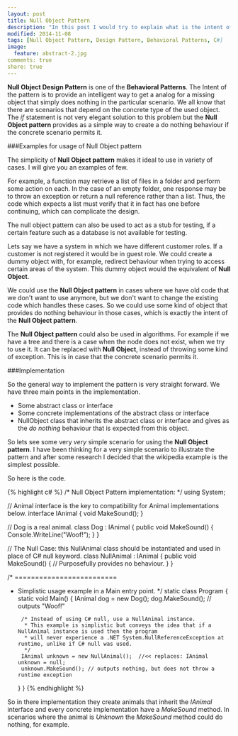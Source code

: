 ```yaml
---
layout: post
title: Null Object Pattern
description: "In this post I would try to explain what is the intent of Null Object Pattern and illustrate his usage with examples."
modified: 2014-11-08
tags: [Null Object Pattern, Design Pattern, Behavioral Patterns, C#]
image:
  feature: abstract-2.jpg
comments: true
share: true
---
```


**Null Object Design Pattern** is one of the **Behavioral Patterns**. The Intent of the pattern is to provide an intelligent way to get a analog for a missing object that simply does nothing in the particular scenario. 
We all know that there are scenarios that depend on the concrete type of the used object. The *if* statement is not very elegant solution to this problem but the **Null Object pattern** provides as a simple way to create a do nothing behaviour if the concrete scenario permits it.

###Examples for usage of Null Object pattern

The simplicity of **Null Object pattern** makes it ideal to use in variety of cases. I will give you an examples of few.

For example, a function may retrieve a list of files in a folder and perform some action on each. In the case of an empty folder, one response may be to throw an exception or return a null reference rather than a list. Thus, the code which expects a list must verify that it in fact has one before continuing, which can complicate the design.

The null object pattern can also be used to act as a stub for testing, if a certain feature such as a database is not available for testing.

Lets say we have a system in which we have different customer roles. If a customer is not registered it would be in guest role. We could create a dummy object with, for example, redirect behaviour when trying to access certain areas of the system. This dummy object would the equivalent of **Null Object**.

We could use the **Null Object pattern** in cases where we have old code that we don't want to use anymore, but we don't want to change the existing code which handles these cases. So we could use some kind of object that provides do nothing behaviour in those cases, which is exactly the intent of the **Null Object pattern**.

The **Null Object pattern** could also be used in algorithms. For example if we have a tree and there is a case when the node does not exist, when we try to use it. It can be replaced with **Null Object**, instead of throwing some kind of exception. This is in case that the concrete scenario permits it.

###Implementation

So the general way to implement the pattern is very straight forward. We have three main points in the implementation.

* Some abstract class or interface
* Some concrete implementations of the abstract class or interface
* NullObject class that inherits the abstract class or interface and gives as the *do nothing* behaviour that is expected from this object.

So lets see some very *very* simple scenario for using the **Null Object pattern**.
I have been thinking for a very simple scenario to illustrate the pattern and after some research I decided that the wikipedia example is the simplest possible.

So here is the code.

{% highlight c# %}
/* Null Object Pattern implementation:
 */
using System;
 
// Animal interface is the key to compatibility for Animal implementations below.
interface IAnimal
{
    void MakeSound();
}
 
// Dog is a real animal.
class Dog : IAnimal
{
    public void MakeSound()
    {
        Console.WriteLine("Woof!");
    }
}
 
// The Null Case: this NullAnimal class should be instantiated and used in place of C# null keyword.
class NullAnimal : IAnimal
{
    public void MakeSound()
    {
        // Purposefully provides no behaviour.
    }
}
 
/* =========================
 * Simplistic usage example in a Main entry point.
 */
static class Program
{
    static void Main()
    {
        IAnimal dog = new Dog();
        dog.MakeSound(); // outputs "Woof!"
 
        /* Instead of using C# null, use a NullAnimal instance.
         * This example is simplistic but conveys the idea that if a NullAnimal instance is used then the program
         * will never experience a .NET System.NullReferenceException at runtime, unlike if C# null was used.
         */
        IAnimal unknown = new NullAnimal();  //<< replaces: IAnimal unknown = null;
        unknown.MakeSound(); // outputs nothing, but does not throw a runtime exception        
    }
}
{% endhighlight %}

So in there implementation they create animals that inherit the *IAnimal* interface and every concrete implementation have a *MakeSound* method. In scenarios where the animal is *Unknown* the *MakeSound* method could do nothing, for example.
